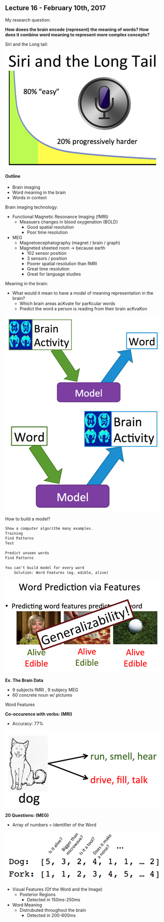 ## Lecture 16 - February 10th, 2017

My research question: 

**How doees the brain encode (represent) the meaning of words? How does it combine word meaning to represent more complex concepts?**

Siri and the Long tail:

![Image reference](../References/Siri.png) 

#### Outline

* Brain imaging
* Word meaning in the brain 
* Words in context

Brain imaging technology:

* Functional Magnetic Resonance Imaging (fMRI)
    * Measuers changes in blood oxygenation (BOLD)
        * Good spatial resolution
        * Poor time resolution
* MEG  
    * Magnetoecephalography (magnet / brain / graph)
    * Magneted sheeted room -> because earth
        * 102 sensor position
        * 3 sensors / position
        * Poorer spatial resolution than fMRI
        * Great time resolution
        * Great for language studies
    
    
Meaning in the brain:

* What would it mean to have a model of meaning representation in the brain?
    * Which brain areas acKvate for parKcular words
    * Predict the word a person is reading from their brain acKvaKon
    
![Image reference 1](../References/Meaning.png)
![Image reference 2](../References/Meaning2.png)

How to build a model?

    Show a computer algorithm many examples.
    Training
    Find Patterns
    Test

    Predict unseen words
    Find Patterns
    
    You can't build model for every word
        Solution: Word Features (eg. edible, alive)
    
![Word prediction via features](../References/WordFeatures.png)


**Ex. The Brain Data**

* 9 subjects fMRI , 9 subjecy MEG
* 60 concrete noun w/ pictures

Word Features

**Co-occurence with verbs: (MRI)**

* Accuracy: 77%

![Dog Example](../References/Dog.png)

**20 Questions: (MEG)** 

* Array of numbers = Identifier of the Word

![Word Array](../References/WordArray.png)

* Visual Features (Of the Word and the Image)
    * Posterior Regions 
        * Detected in 150ms-250ms
* Word Meaning
    * Distrubuted throughout the brain 
        * Detected in 200-600ms